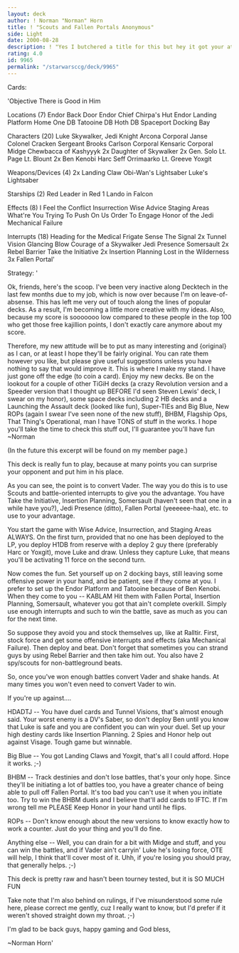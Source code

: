 ```yaml
---
layout: deck
author: ! Norman "Norman" Horn
title: ! "Scouts and Fallen Portals Anonymous"
side: Light
date: 2000-08-28
description: ! "Yes I butchered a title for this but hey it got your attention... ;-)"
rating: 4.0
id: 9965
permalink: "/starwarsccg/deck/9965"
---
```

Cards: 

'Objective
There is Good in Him

Locations (7)
Endor Back Door
Endor Chief Chirpa's Hut
Endor Landing Platform
Home One DB
Tatooine DB
Hoth DB
Spaceport Docking Bay

Characters (20)
Luke Skywalker, Jedi Knight
Arcona
Corporal Janse
Colonel Cracken
Sergeant Brooks Carlson
Corporal Kensaric
Corporal Midge
Chewbacca of Kashyyyk
2x Daughter of Skywalker
2x Gen. Solo
Lt. Page
Lt. Blount
2x Ben Kenobi
Harc Seff
Orrimaarko
Lt. Greeve
Yoxgit

Weapons/Devices (4)
2x Landing Claw
Obi-Wan's Lightsaber
Luke's Lightsaber

Starships (2)
Red Leader in Red 1
Lando in Falcon

Effects (8)
I Feel the Conflict
Insurrection
Wise Advice
Staging Areas
What're You Trying To Push On Us
Order To Engage
Honor of the Jedi
Mechanical Failure

Interrupts (18)
Heading for the Medical Frigate
Sense
The Signal
2x Tunnel Vision
Glancing Blow
Courage of a Skywalker
Jedi Presence
Somersault
2x Rebel Barrier
Take the Initiative
2x Insertion Planning
Lost in the Wilderness
3x Fallen Portal'

Strategy: '

Ok, friends, here's the scoop.  I've been very inactive along Decktech in the last few months due to my job, which is now over because I'm on leave-of-absense.	This has left me very out of touch along the lines of popular decks.  As a result, I'm becoming a little more creative with my ideas.	Also, because my score is sooooooo low compared to these people in the top 100 who get those free kajillion points, I don't exactly care anymore about my score.

Therefore, my new attitude will be to put as many interesting and {original} as I can, or at least I hope they'll be fairly original.	You can rate them however you like, but please give useful suggestions unless you have nothing to say that would improve it.  This is where I make my stand.  I have just gone off the edge (to coin a card).  Enjoy my new decks.  Be on the lookout for a couple of other TiGiH decks (a crazy Revolution version and a Speeder version that I thought up BEFORE I'd seen Steven Lewis' deck, I swear on my honor), some space decks including 2 HB decks and a Launching the Assault deck (looked like fun), Super-TIEs and Big Blue, New ROPs (again I swear I've seen none of the new stuff), BHBM, Flagship Ops, That Thing's Operational, man I have TONS of stuff in the works.  I hope you'll take the time to check this stuff out, I'll guarantee you'll have fun  ~Norman

(In the future this excerpt will be found on my member page.)

This deck is really fun to play, because at many points you can surprise your opponent and put him in his place.

As you can see, the point is to convert Vader.	The way you do this is to use Scouts and battle-oriented interrupts to give you the advantage.	You have Take the Initiative, Insertion Planning, Somersault (haven't seen that one in a while have you?), Jedi Presence (ditto), Fallen Portal (yeeeeee-haa), etc. to use to your advantage.

You start the game with Wise Advice, Insurrection, and Staging Areas ALWAYS.  On the first turn, provided that no one has been deployed to the LP, you deploy H1DB from reserve with a deploy 2 guy there (preferably Harc or Yoxgit), move Luke and draw.  Unless they capture Luke, that means you'll be activating 11 force on the second turn.

Now comes the fun.  Set yourself up on 2 docking bays, still leaving some offensive power in your hand, and be patient, see if they come at you.  I prefer to set up the Endor Platform and Tatooine because of Ben Kenobi.  When they come to you -- KABLAM  Hit them with Fallen Portal, Insertion Planning, Somersault, whatever you got that ain't complete overkill.  Simply use enough interrupts and such to win the battle, save as much as you can for the next time.

So suppose they avoid you and stock themselves up, like at Ralltir.  First, stock force and get some offensive interrupts and effects (aka Mechanical Failure).  Then deploy and beat.	Don't forget that sometimes you can strand guys by using Rebel Barrier and then take him out.	You also have 2 spy/scouts for non-battleground beats.

So, once you've won enough battles convert Vader and shake hands.  At many times you won't even need to convert Vader to win.

If you're up against....

HDADTJ -- You have duel cards and Tunnel Visions, that's almost enough said.  Your worst enemy is a DV's Saber, so don't deploy Ben until you know that Luke is safe and you are confident you can win your duel.  Set up your high destiny cards like Insertion Planning.  2 Spies and Honor help out against Visage.  Tough game but winnable.

Big Blue -- You got Landing Claws and Yoxgit, that's all I could afford.  Hope it works. ;-)

BHBM -- Track destinies and don't lose battles, that's your only hope.  Since they'll be initiating a lot of battles too, you have a greater chance of being able to pull off Fallen Portal.  It's too bad you can't use it when you initiate too.  Try to win the BHBM duels and I believe that'll add cards to IFTC.  If I'm wrong tell me PLEASE  Keep Honor in your hand until he flips.

ROPs -- Don't know enough about the new versions to know exactly how to work a counter.  Just do your thing and you'll do fine.

Anything else -- Well, you can drain for a bit with Midge and stuff, and you can win the battles, and if Vader ain't carryin' Luke he's losing force, OTE will help, I think that'll cover most of it.  Uhh, if you're losing you should pray, that generally helps. ;-)

This deck is pretty raw and hasn't been tourney tested, but it is SO MUCH FUN

Take note that I'm also behind on rulings, if I've misunderstood some rule here, please correct me gently, cuz I really want to know, but I'd prefer if it weren't shoved straight down my throat. ;-)

I'm glad to be back guys, happy gaming and God bless,

~Norman Horn'
